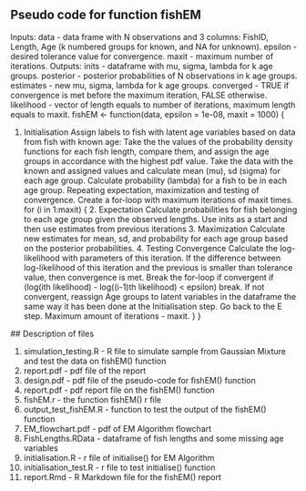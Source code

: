 ## Pseudo code for function fishEM
Inputs:
  data - data frame with N observations and 3 columns: FishID, Length, Age (k numbered groups for known, and NA for
                                                                            unknown).
epsilon - desired tolerance value for convergence.
maxit - maximum number of iterations.
Outputs:
  inits - dataframe with mu, sigma, lambda for k age groups.
posterior - posterior probabilities of N observations in k age groups.
estimates - new mu, sigma, lambda for k age groups.
converged - TRUE if convergence is met before the maximum iteration, FALSE otherwise.
likelihood - vector of length equals to number of iterations, maximum
length equals to maxit.
fishEM <- function(data, epsilon = 1e-08, maxit = 1000) {
  1. Initialisation
  Assign labels to fish with latent age variables based on data from fish
  with known age:
    Take the the values of the probability density functions for each fish length, compare them, and assign the age groups
  in
  accordance with the highest pdf value.
  Take the data with the known and assigned values and calculate mean (mu), sd (sigma) for each age group.
  Calculate probability (lambda) for a fish to be in each age group.
  Repeating expectation, maximization and testing of convergence.
  Create a for-loop with maximum iterations of maxit times. for (i in 1:maxit) {
    2. Expectation
    Calculate probabilities for fish belonging to each age group given the observed lengths.  Use inits as a start and then use estimates from previous iterations
    3. Maximization
    Calculate new estimates for mean, sd, and probability for each age group based on the posterior probabilities.
    4. Testing Convergence
    Calculate the log-likelihood with parameters of this iteration.
    If the difference between log-likelihood of this iteration and the previous is smaller than tolerance value, then
    convergence is met.
    Break the for-loop if convergent
    if (log(ith likelihood) - log((i-1)th likelihood) < epsilon)
      break.
    If not convergent, reassign Age groups to latent variables in the dataframe the same way it has been done at the
    Initialisation step.
    Go back to the E step. Maximum amount of iterations - maxit.
  } }

## Description of files
1. simulation_testing.R - R file to simulate sample from Gaussian Mixture
and test the data on fishEM() function
2. report.pdf - pdf file of the report
3. design.pdf - pdf file of the pseudo-code for fishEM() function
4. report.pdf - pdf report file on the fishEM() function
5. fishEM.r - the function fishEM() r file
6. output_test_fishEM.R - function to test the output of the fishEM() function 
7. EM_flowchart.pdf - pdf of EM Algorithm flowchart
8. FishLengths.RData - dataframe of fish lengths and some missing age variables
9. initialisation.R - r file of initialise() for EM Algorithm
10. initialisation_test.R - r file to test initialise() function
11. report.Rmd - R Markdown file for the fishEM() report


